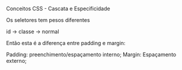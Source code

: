 Conceitos CSS - Cascata e Especificidade

Os seletores tem pesos diferentes

id -> classe -> normal 

Então esta é a diferença entre padding e margin:

Padding: preenchimento/espaçamento interno;
Margin: Espaçamento externo;